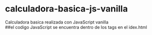 # calculadora-basica-js-vanilla
Calculadora basica realizada con JavaScript vanilla  
##el codigo JavaScript se encuentra dentro de los tags <script></script> en el idex.html
